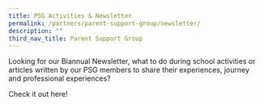 ```yaml
---
title: PSG Activities & Newsletter
permalink: /partners/parent-support-group/newsletter/
description: ""
third_nav_title: Parent Support Group
---
```

Looking for our Biannual Newsletter, what to do during school activities or articles written by our PSG members to share their experiences, journey and professional experiences?

Check it out here!